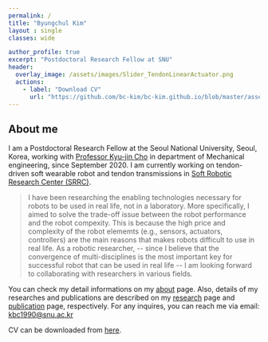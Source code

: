 ```yaml
---
permalink: /
title: "Byungchul Kim"
layout : single
classes: wide

author_profile: true
excerpt: "Postdoctoral Research Fellow at SNU"
header:
  overlay_image: /assets/images/Slider_TendonLinearActuator.png
  actions:
    - label: "Download CV"
      url: "https://github.com/bc-kim/bc-kim.github.io/blob/master/assets/CV/ByungchulKim-CV-2021-01-07.pdf"
---
```

About me
---
I am a Postdoctoral Research Fellow at the Seoul National University, Seoul, Korea, working with [Professor Kyu-jin Cho][Lab_link] in department of Mechanical engineering, since September 2020. I am currently working on tendon-driven soft wearable robot and tendon transmissions in [Soft Robotic Research Center (SRRC)][SRRC_link].

>I have been researching the enabling technologies necessary for robots to be used in real life, not in a laboratory. More specifically, I aimed to solve the trade-off issue between the robot performance and the robot compexity. This is because the high price and complexity of the robot elememts (e.g., sensors, actuators, controllers) are the main reasons that makes robots difficult to use in real life. As a robotic researcher, -- since I believe that the convergence of multi-disciplines is the most important key for successful robot that can be used in real life -- I am looking forward to collaborating with researchers in various fields.

You can check my detail informations on my [about][about_link] page. Also, details of my researches and publications are described on my [research][Research_link] page and [publication][publication_link] page, respectively. For any inquires, you can reach me via email: [kbc1990@snu.ac.kr][email] 

CV can be downloaded from [here][cv_link]. 

[SRRC_link]: https://www.srrc.snu.ac.kr
[Research_link]: /researches/
[publication_link]: /publications/
[Lab_link]: https://biorobotics.snu.ac.kr
[about_link]: /about/
[cv_link]: https://github.com/bc-kim/bc-kim.github.io/blob/master/assets/CV/ByungchulKim-CV-2021-01-07.pdf
[email]: mailto:kbc1990@snu.ac.kr